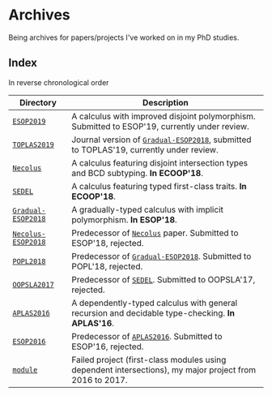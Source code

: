 # Archives

Being archives for papers/projects I've worked on in my PhD studies.


## Index


In reverse chronological order


| Directory                                | Description                                                                                                  |
|------------------------------------------|--------------------------------------------------------------------------------------------------------------|
| [`ESOP2019`](./ESOP2019)                 | A calculus with improved disjoint polymorphism. Submitted to ESOP'19, currently under review.                |
| [`TOPLAS2019`](./TOPLAS2019)             | Journal version of [`Gradual-ESOP2018`](./Gradual-ESOP2018), submitted to TOPLAS'19, currently under review. |
| [`Necolus`](./Necolus)                   | A calculus featuring disjoint intersection types and BCD subtyping. **In ECOOP'18**.                         |
| [`SEDEL`](./SEDEL)                       | A calculus featuring typed first-class traits. **In ECOOP'18**.                                              |
| [`Gradual-ESOP2018`](./Gradual-ESOP2018) | A gradually-typed calculus with implicit polymorphism. **In ESOP'18**.                                       |
| [`Necolus-ESOP2018`](./Necolus-ESOP2018) | Predecessor of [`Necolus`](./Necolus) paper. Submitted to ESOP'18, rejected.                                 |
| [`POPL2018`](./POPL2018)                 | Predecessor of [`Gradual-ESOP2018`](./Gradual-ESOP2018). Submitted to POPL'18, rejected.                     |
| [`OOPSLA2017`](./OOPSLA2017)             | Predecessor of [`SEDEL`](./SEDEL). Submitted to OOPSLA'17, rejected.                                         |
| [`APLAS2016`](./APLAS2016)               | A dependently-typed calculus with general recursion and decidable type-checking. **In APLAS'16**.            |
| [`ESOP2016`](./ESOP2016)                 | Predecessor of [`APLAS2016`](./APLAS2016). Submitted to ESOP'16, rejected.                                   |
| [`module`](./module)                     | Failed project (first-class modules using dependent intersections), my major project from 2016 to 2017.      |

